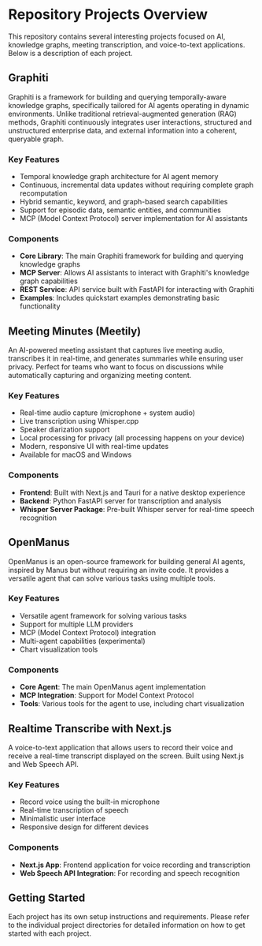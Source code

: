 # Repository Projects Overview

This repository contains several interesting projects focused on AI, knowledge graphs, meeting transcription, and voice-to-text applications. Below is a description of each project.

## Graphiti

Graphiti is a framework for building and querying temporally-aware knowledge graphs, specifically tailored for AI agents operating in dynamic environments. Unlike traditional retrieval-augmented generation (RAG) methods, Graphiti continuously integrates user interactions, structured and unstructured enterprise data, and external information into a coherent, queryable graph.

### Key Features
- Temporal knowledge graph architecture for AI agent memory
- Continuous, incremental data updates without requiring complete graph recomputation
- Hybrid semantic, keyword, and graph-based search capabilities
- Support for episodic data, semantic entities, and communities
- MCP (Model Context Protocol) server implementation for AI assistants

### Components
- **Core Library**: The main Graphiti framework for building and querying knowledge graphs
- **MCP Server**: Allows AI assistants to interact with Graphiti's knowledge graph capabilities
- **REST Service**: API service built with FastAPI for interacting with Graphiti
- **Examples**: Includes quickstart examples demonstrating basic functionality

## Meeting Minutes (Meetily)

An AI-powered meeting assistant that captures live meeting audio, transcribes it in real-time, and generates summaries while ensuring user privacy. Perfect for teams who want to focus on discussions while automatically capturing and organizing meeting content.

### Key Features
- Real-time audio capture (microphone + system audio)
- Live transcription using Whisper.cpp
- Speaker diarization support
- Local processing for privacy (all processing happens on your device)
- Modern, responsive UI with real-time updates
- Available for macOS and Windows

### Components
- **Frontend**: Built with Next.js and Tauri for a native desktop experience
- **Backend**: Python FastAPI server for transcription and analysis
- **Whisper Server Package**: Pre-built Whisper server for real-time speech recognition

## OpenManus

OpenManus is an open-source framework for building general AI agents, inspired by Manus but without requiring an invite code. It provides a versatile agent that can solve various tasks using multiple tools.

### Key Features
- Versatile agent framework for solving various tasks
- Support for multiple LLM providers
- MCP (Model Context Protocol) integration
- Multi-agent capabilities (experimental)
- Chart visualization tools

### Components
- **Core Agent**: The main OpenManus agent implementation
- **MCP Integration**: Support for Model Context Protocol
- **Tools**: Various tools for the agent to use, including chart visualization

## Realtime Transcribe with Next.js

A voice-to-text application that allows users to record their voice and receive a real-time transcript displayed on the screen. Built using Next.js and Web Speech API.

### Key Features
- Record voice using the built-in microphone
- Real-time transcription of speech
- Minimalistic user interface
- Responsive design for different devices

### Components
- **Next.js App**: Frontend application for voice recording and transcription
- **Web Speech API Integration**: For recording and speech recognition

## Getting Started

Each project has its own setup instructions and requirements. Please refer to the individual project directories for detailed information on how to get started with each project.